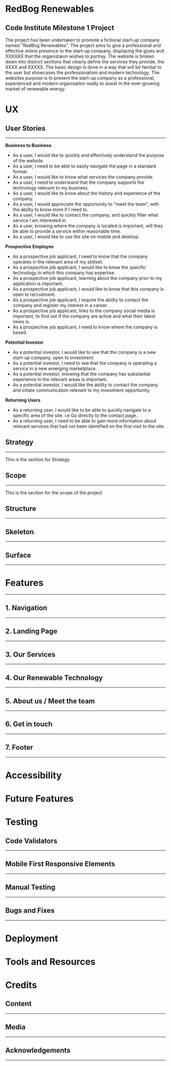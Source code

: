 # RedBog Renewables
## Code Institute Milestone 1 Project
The project has been undertaken to promote a fictional start-up company named "RedBog Renewables". 
The project aims to give a professional and effective online presence to the start-up company, 
displaying the goals and XXXXXX that the organistaion wishes to portray. The website is broken down into distinct
sections that clearly define the services they provide, the XXXX and XXXXX. The basic design is done in a way
that will be familar to the user but showcases the professionalism and modern technology. 
The websites purpose is to present the start-up company as a professional, experienced and modern organisation 
ready to assist in the ever-growing market of renewable energy. 

# UX
## User Stories
----------------
__Business to Business__
- As a user, I would like to quickly and effectively understand the purpose of the website.
- As a user, I need to be able to easily navigate the page in a standard format.
- As a user, I would like to know what services the company provide.
- As a user, I need to understand that the company supports the technology relevant to my business.
- As a user, I would like to know about the history and experience of the company.
- As a user, I would appreciate the opportunity to "meet the team", with the ability to know more if I need to.
- As a user, I would like to contact the company, and quickly filter what service I am interested in.
- As a user, knowing where the company is located is important, will they be able to provide a service within reasonable time.
- As a user, I would like to use the site on mobile and desktop.  

__Prospective Employee__
- As a prospective job applicant, I need to know that the company operates in the relevant area of my skillset.
- As a prospective job applicant, I would like to know the specific technology in which this company has expertise.
- As a prospective job applicant, learning about the company prior to my application is important. 
- As a prospective job applicant, I would like to know that this company is open to recruitment.
- As a prospective job applicant, I require the ability to contact the company and register my interest in a career.
- As a prospective job applicant, links to the company social media is important, to find out if the company are active and what their latest news is.
- As a prospective job applicant, I need to know where the company is based. 

__Potential Investor__
- As a potential investor, I would like to see that the company is a new start-up company, open to investment.
- As a potential investor, I need to see that the company is operating a service in a new emerging marketplace.
- As a potential investor, knowing that the company has substantial experience in the relevant areas is important.
- As a potential investor, I would like the ability to contact the company and initate communication relevant to my investment opportunity.

__Returning Users__
- As a returning user, I would like to be able to quickly navigate to a specific area of the site. i.e Go directly to the contact page.
- As a returning user, I need to be able to gain more information about relevant services that had not been identified on the first visit to the site.


## Strategy
----------------
This is the section for Strategy
## Scope 
----------------
This is the section for the scope of the project
## Structure
----------------
## Skeleton 
----------------
## Surface 
----------------
# Features 
----------------
## 1. Navigation
----------------
## 2. Landing Page
----------------
## 3. Our Services
---------------
## 4. Our Renewable Technology
---------------
## 5. About us / Meet the team
---------------
## 6. Get in touch 
---------------
## 7. Footer 
---------------
# Accessibility

# Future Features

# Testing 
## Code Validators 
---------------
## Mobile First Responsive Elements 
--------------
## Manual Testing
--------------
## Bugs and Fixes 
--------------
# Deployment 

# Tools and Resources 

# Credits 
## Content
--------------
## Media 
--------------
## Acknowledgements
--------------